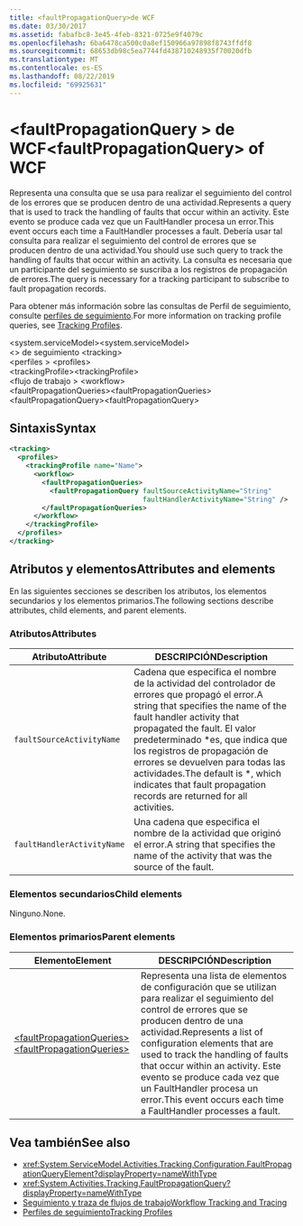 ```yaml
---
title: <faultPropagationQuery>de WCF
ms.date: 03/30/2017
ms.assetid: fabafbc8-3e45-4feb-8321-0725e9f4079c
ms.openlocfilehash: 6ba6478ca500c0a8ef150966a97898f8743ffdf8
ms.sourcegitcommit: 68653db98c5ea7744fd438710248935f70020dfb
ms.translationtype: MT
ms.contentlocale: es-ES
ms.lasthandoff: 08/22/2019
ms.locfileid: "69925631"
---
```

# <a name="faultpropagationquery-of-wcf"></a><span data-ttu-id="c412b-102">\<faultPropagationQuery > de WCF</span><span class="sxs-lookup"><span data-stu-id="c412b-102">\<faultPropagationQuery> of WCF</span></span>

<span data-ttu-id="c412b-103">Representa una consulta que se usa para realizar el seguimiento del control de los errores que se producen dentro de una actividad.</span><span class="sxs-lookup"><span data-stu-id="c412b-103">Represents a query that is used to track the handling of faults that occur within an activity.</span></span>  <span data-ttu-id="c412b-104">Este evento se produce cada vez que un FaultHandler procesa un error.</span><span class="sxs-lookup"><span data-stu-id="c412b-104">This event occurs each time a FaultHandler processes a fault.</span></span> <span data-ttu-id="c412b-105">Debería usar tal consulta para realizar el seguimiento del control de errores que se producen dentro de una actividad.</span><span class="sxs-lookup"><span data-stu-id="c412b-105">You should use such query to track the handling of faults that occur within an activity.</span></span> <span data-ttu-id="c412b-106">La consulta es necesaria que un participante del seguimiento se suscriba a los registros de propagación de errores.</span><span class="sxs-lookup"><span data-stu-id="c412b-106">The query is necessary for a  tracking participant to subscribe to fault propagation records.</span></span>

<span data-ttu-id="c412b-107">Para obtener más información sobre las consultas de Perfil de seguimiento, consulte [perfiles de seguimiento](../../../windows-workflow-foundation/tracking-profiles.md).</span><span class="sxs-lookup"><span data-stu-id="c412b-107">For more information on tracking profile queries, see [Tracking Profiles](../../../windows-workflow-foundation/tracking-profiles.md).</span></span>

<span data-ttu-id="c412b-108">\<system.serviceModel></span><span class="sxs-lookup"><span data-stu-id="c412b-108">\<system.serviceModel></span></span>\
<span data-ttu-id="c412b-109">\<> de seguimiento </span><span class="sxs-lookup"><span data-stu-id="c412b-109">\<tracking></span></span>\
<span data-ttu-id="c412b-110">\<perfiles > </span><span class="sxs-lookup"><span data-stu-id="c412b-110">\<profiles></span></span>\
<span data-ttu-id="c412b-111">\<trackingProfile></span><span class="sxs-lookup"><span data-stu-id="c412b-111">\<trackingProfile></span></span>\
<span data-ttu-id="c412b-112">\<flujo de trabajo > </span><span class="sxs-lookup"><span data-stu-id="c412b-112">\<workflow></span></span>\
<span data-ttu-id="c412b-113">\<faultPropagationQueries></span><span class="sxs-lookup"><span data-stu-id="c412b-113">\<faultPropagationQueries></span></span>\
<span data-ttu-id="c412b-114">\<faultPropagationQuery></span><span class="sxs-lookup"><span data-stu-id="c412b-114">\<faultPropagationQuery></span></span>

## <a name="syntax"></a><span data-ttu-id="c412b-115">Sintaxis</span><span class="sxs-lookup"><span data-stu-id="c412b-115">Syntax</span></span>

```xml
<tracking>
  <profiles>
    <trackingProfile name="Name">
      <workflow>
        <faultPropagationQueries>
          <faultPropagationQuery faultSourceActivityName="String"
                                 faultHandlerActivityName="String" />
        </faultPropagationQueries>
      </workflow>
    </trackingProfile>
  </profiles>
</tracking>
```

## <a name="attributes-and-elements"></a><span data-ttu-id="c412b-116">Atributos y elementos</span><span class="sxs-lookup"><span data-stu-id="c412b-116">Attributes and elements</span></span>

<span data-ttu-id="c412b-117">En las siguientes secciones se describen los atributos, los elementos secundarios y los elementos primarios.</span><span class="sxs-lookup"><span data-stu-id="c412b-117">The following sections describe attributes, child elements, and parent elements.</span></span>

### <a name="attributes"></a><span data-ttu-id="c412b-118">Atributos</span><span class="sxs-lookup"><span data-stu-id="c412b-118">Attributes</span></span>

|<span data-ttu-id="c412b-119">Atributo</span><span class="sxs-lookup"><span data-stu-id="c412b-119">Attribute</span></span>|<span data-ttu-id="c412b-120">DESCRIPCIÓN</span><span class="sxs-lookup"><span data-stu-id="c412b-120">Description</span></span>|
|---------------|-----------------|
|`faultSourceActivityName`|<span data-ttu-id="c412b-121">Cadena que especifica el nombre de la actividad del controlador de errores que propagó el error.</span><span class="sxs-lookup"><span data-stu-id="c412b-121">A string that specifies the name of the fault handler activity that propagated the fault.</span></span> <span data-ttu-id="c412b-122">El valor predeterminado \*es, que indica que los registros de propagación de errores se devuelven para todas las actividades.</span><span class="sxs-lookup"><span data-stu-id="c412b-122">The default is \*, which indicates that fault propagation records are returned for all activities.</span></span>|
|`faultHandlerActivityName`|<span data-ttu-id="c412b-123">Una cadena que especifica el nombre de la actividad que originó el error.</span><span class="sxs-lookup"><span data-stu-id="c412b-123">A string that specifies the name of the activity that was the source of the fault.</span></span>|

### <a name="child-elements"></a><span data-ttu-id="c412b-124">Elementos secundarios</span><span class="sxs-lookup"><span data-stu-id="c412b-124">Child elements</span></span>

<span data-ttu-id="c412b-125">Ninguno.</span><span class="sxs-lookup"><span data-stu-id="c412b-125">None.</span></span>

### <a name="parent-elements"></a><span data-ttu-id="c412b-126">Elementos primarios</span><span class="sxs-lookup"><span data-stu-id="c412b-126">Parent elements</span></span>

|<span data-ttu-id="c412b-127">Elemento</span><span class="sxs-lookup"><span data-stu-id="c412b-127">Element</span></span>|<span data-ttu-id="c412b-128">DESCRIPCIÓN</span><span class="sxs-lookup"><span data-stu-id="c412b-128">Description</span></span>|
|-------------|-----------------|
|[<span data-ttu-id="c412b-129">\<faultPropagationQueries></span><span class="sxs-lookup"><span data-stu-id="c412b-129">\<faultPropagationQueries></span></span>](faultpropagationqueries-of-wcf.md)|<span data-ttu-id="c412b-130">Representa una lista de elementos de configuración que se utilizan para realizar el seguimiento del control de errores que se producen dentro de una actividad.</span><span class="sxs-lookup"><span data-stu-id="c412b-130">Represents a list of configuration elements that are used to track the handling of faults that occur within an activity.</span></span>  <span data-ttu-id="c412b-131">Este evento se produce cada vez que un FaultHandler procesa un error.</span><span class="sxs-lookup"><span data-stu-id="c412b-131">This event occurs each time a FaultHandler processes a fault.</span></span>|

## <a name="see-also"></a><span data-ttu-id="c412b-132">Vea también</span><span class="sxs-lookup"><span data-stu-id="c412b-132">See also</span></span>

- <xref:System.ServiceModel.Activities.Tracking.Configuration.FaultPropagationQueryElement?displayProperty=nameWithType>
- <xref:System.Activities.Tracking.FaultPropagationQuery?displayProperty=nameWithType>
- [<span data-ttu-id="c412b-133">Seguimiento y traza de flujos de trabajo</span><span class="sxs-lookup"><span data-stu-id="c412b-133">Workflow Tracking and Tracing</span></span>](../../../windows-workflow-foundation/workflow-tracking-and-tracing.md)
- [<span data-ttu-id="c412b-134">Perfiles de seguimiento</span><span class="sxs-lookup"><span data-stu-id="c412b-134">Tracking Profiles</span></span>](../../../windows-workflow-foundation/tracking-profiles.md)
